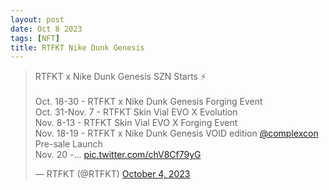 ```yaml
---
layout: post
date: Oct 8 2023
tags: [NFT]
title: RTFKT Nike Dunk Genesis
---
```


<blockquote class="twitter-tweet"><p lang="en" dir="ltr">RTFKT x Nike Dunk Genesis SZN Starts ⚡️<br><br>Oct. 18-30 - RTFKT x Nike Dunk Genesis Forging Event<br>Oct. 31-Nov. 7 - RTFKT Skin Vial EVO X Evolution<br>Nov. 8-13 - RTFKT Skin Vial EVO X Forging Event<br>Nov. 18-19 - RTFKT x Nike Dunk Genesis VOID edition <a href="https://twitter.com/ComplexCon?ref_src=twsrc%5Etfw">@complexcon</a> Pre-sale Launch<br>Nov. 20 -… <a href="https://t.co/chV8Cf79yG">pic.twitter.com/chV8Cf79yG</a></p>&mdash; RTFKT (@RTFKT) <a href="https://twitter.com/RTFKT/status/1709635337771774057?ref_src=twsrc%5Etfw">October 4, 2023</a></blockquote> <script async src="https://platform.twitter.com/widgets.js" charset="utf-8"></script>
